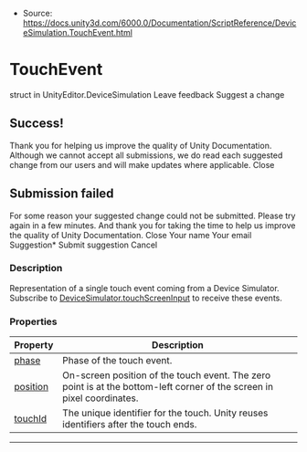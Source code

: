 * Source: https://docs.unity3d.com/6000.0/Documentation/ScriptReference/DeviceSimulation.TouchEvent.html

# TouchEvent
struct in UnityEditor.DeviceSimulation
Leave feedback
Suggest a change
## Success!
Thank you for helping us improve the quality of Unity Documentation. Although we cannot accept all submissions, we do read each suggested change from our users and will make updates where applicable.
Close
## Submission failed
For some reason your suggested change could not be submitted. Please <a>try again</a> in a few minutes. And thank you for taking the time to help us improve the quality of Unity Documentation.
Close
Your name Your email Suggestion* Submit suggestion
Cancel
### Description
Representation of a single touch event coming from a Device Simulator. Subscribe to [DeviceSimulator.touchScreenInput](https://docs.unity3d.com/6000.0/Documentation/ScriptReference/DeviceSimulation.DeviceSimulator-touchScreenInput.html) to receive these events.
### Properties
Property | Description  
---|---  
[phase](https://docs.unity3d.com/6000.0/Documentation/ScriptReference/DeviceSimulation.TouchEvent-phase.html) | Phase of the touch event.  
[position](https://docs.unity3d.com/6000.0/Documentation/ScriptReference/DeviceSimulation.TouchEvent-position.html) | On-screen position of the touch event. The zero point is at the bottom-left corner of the screen in pixel coordinates.  
[touchId](https://docs.unity3d.com/6000.0/Documentation/ScriptReference/DeviceSimulation.TouchEvent-touchId.html) | The unique identifier for the touch. Unity reuses identifiers after the touch ends.  
* * *
